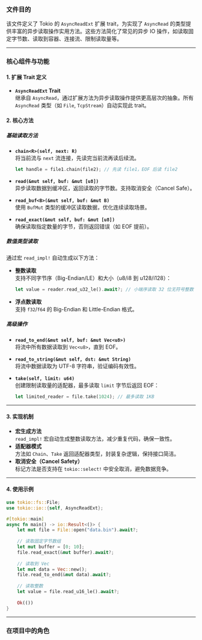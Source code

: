 ### 文件目的
该文件定义了 Tokio 的 `AsyncReadExt` 扩展 trait，为实现了 `AsyncRead` 的类型提供丰富的异步读取操作实用方法。这些方法简化了常见的异步 IO 操作，如读取固定字节数、读取到容器、连接流、限制读取量等。

---

### 核心组件与功能

#### 1. **扩展 Trait 定义**
- **`AsyncReadExt` Trait**  
  继承自 `AsyncRead`，通过扩展方法为异步读取操作提供更高层次的抽象。所有 `AsyncRead` 类型（如 `File`, `TcpStream`）自动实现此 trait。

#### 2. **核心方法**
##### **基础读取方法**
- **`chain<R>(self, next: R)`**  
  将当前流与 `next` 流连接，先读完当前流再读后续流。
  ```rust
  let handle = file1.chain(file2); // 先读 file1，EOF 后读 file2
  ```

- **`read(&mut self, buf: &mut [u8])`**  
  异步读取数据到缓冲区，返回读取的字节数。支持取消安全（Cancel Safe）。

- **`read_buf<B>(&mut self, buf: &mut B)`**  
  使用 `BufMut` 类型的缓冲区读取数据，优化连续读取场景。

- **`read_exact(&mut self, buf: &mut [u8])`**  
  确保读取指定数量的字节，否则返回错误（如 EOF 提前）。

##### **数值类型读取**
通过宏 `read_impl!` 自动生成以下方法：
- **整数读取**  
  支持不同字节序（Big-Endian/LE）和大小（u8/i8 到 u128/i128）：
  ```rust
  let value = reader.read_u32_le().await?; // 小端序读取 32 位无符号整数
  ```

- **浮点数读取**  
  支持 `f32`/`f64` 的 Big-Endian 和 Little-Endian 格式。

##### **高级操作**
- **`read_to_end(&mut self, buf: &mut Vec<u8>)`**  
  将流中所有数据读取到 `Vec<u8>`，直到 EOF。

- **`read_to_string(&mut self, dst: &mut String)`**  
  将流中数据读取为 UTF-8 字符串，验证编码有效性。

- **`take(self, limit: u64)`**  
  创建限制读取量的适配器，最多读取 `limit` 字节后返回 EOF：
  ```rust
  let limited_reader = file.take(1024); // 最多读取 1KB
  ```

---

#### 3. **实现机制**
- **宏生成方法**  
  `read_impl!` 宏自动生成整数读取方法，减少重复代码，确保一致性。
- **适配器模式**  
  方法如 `Chain`、`Take` 返回适配器类型，封装复杂逻辑，保持接口简洁。
- **取消安全（Cancel Safety）**  
  标记方法是否支持在 `tokio::select!` 中安全取消，避免数据竞争。

---

#### 4. **使用示例**
```rust
use tokio::fs::File;
use tokio::io::{self, AsyncReadExt};

#[tokio::main]
async fn main() -> io::Result<()> {
    let mut file = File::open("data.bin").await?;
    
    // 读取固定字节数组
    let mut buffer = [0; 10];
    file.read_exact(&mut buffer).await?;
    
    // 读取到 Vec
    let mut data = Vec::new();
    file.read_to_end(&mut data).await?;
    
    // 读取整数
    let value = file.read_u16_le().await?;
    
    Ok(())
}
```

---

### 在项目中的角色
